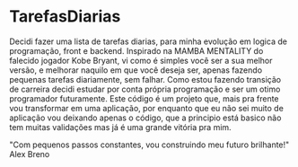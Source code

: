 # TarefasDiarias
Decidi fazer uma lista de tarefas diarias, para minha evolução em logica de programação, front e backend. Inspirado na MAMBA MENTALITY do falecido jogador Kobe Bryant, vi como é simples você ser a sua melhor versão, e melhorar naquilo em que você deseja ser, apenas fazendo pequenas tarefas diariamente, sem falhar. Como estou fazendo transição de carreira decidi estudar por conta própria programação e ser um otimo programador futuramente.
Este código é um projeto que, mais pra frente vou transformar em uma aplicação, por enquanto que eu não sei muito de aplicação vou deixando apenas o código, que a principio está basico não tem muitas validações mas já é uma grande vitória pra mim.


"Com pequenos passos constantes, vou construindo meu futuro brilhante!"
Alex Breno

